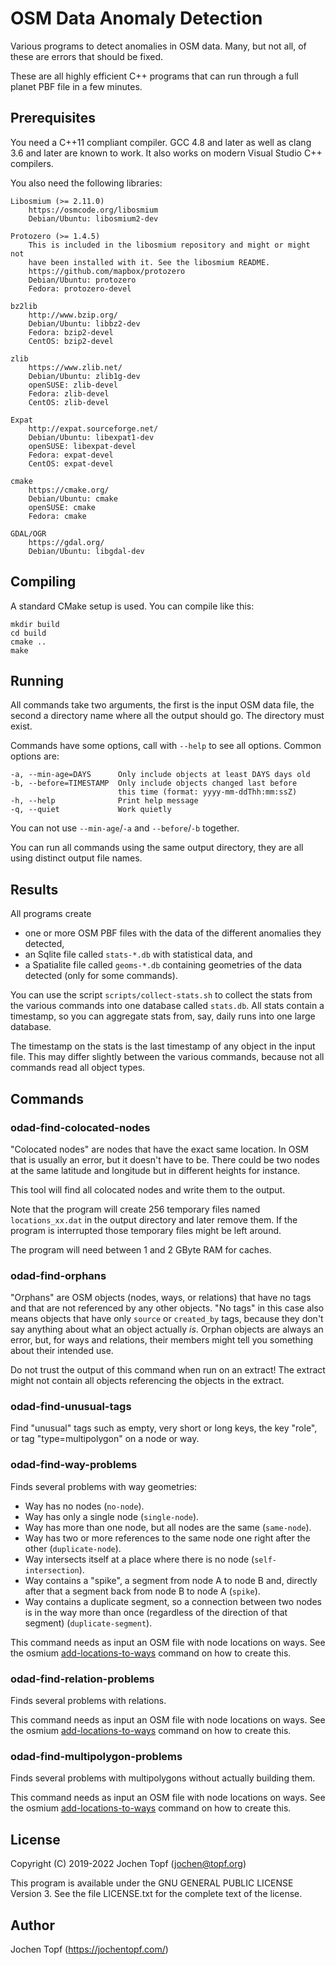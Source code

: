 
# OSM Data Anomaly Detection

Various programs to detect anomalies in OSM data. Many, but not all, of these
are errors that should be fixed.

These are all highly efficient C++ programs that can run through a full planet
PBF file in a few minutes.

## Prerequisites

You need a C++11 compliant compiler. GCC 4.8 and later as well as clang 3.6 and
later are known to work. It also works on modern Visual Studio C++ compilers.

You also need the following libraries:

    Libosmium (>= 2.11.0)
        https://osmcode.org/libosmium
        Debian/Ubuntu: libosmium2-dev

    Protozero (>= 1.4.5)
        This is included in the libosmium repository and might or might not
        have been installed with it. See the libosmium README.
        https://github.com/mapbox/protozero
        Debian/Ubuntu: protozero
        Fedora: protozero-devel

    bz2lib
        http://www.bzip.org/
        Debian/Ubuntu: libbz2-dev
        Fedora: bzip2-devel
        CentOS: bzip2-devel

    zlib
        https://www.zlib.net/
        Debian/Ubuntu: zlib1g-dev
        openSUSE: zlib-devel
        Fedora: zlib-devel
        CentOS: zlib-devel

    Expat
        http://expat.sourceforge.net/
        Debian/Ubuntu: libexpat1-dev
        openSUSE: libexpat-devel
        Fedora: expat-devel
        CentOS: expat-devel

    cmake
        https://cmake.org/
        Debian/Ubuntu: cmake
        openSUSE: cmake
        Fedora: cmake

    GDAL/OGR
        https://gdal.org/
        Debian/Ubuntu: libgdal-dev

## Compiling

A standard CMake setup is used. You can compile like this:

    mkdir build
    cd build
    cmake ..
    make

## Running

All commands take two arguments, the first is the input OSM data file, the
second a directory name where all the output should go. The directory must
exist.

Commands have some options, call with `--help` to see all options. Common
options are:

    -a, --min-age=DAYS      Only include objects at least DAYS days old
    -b, --before=TIMESTAMP  Only include objects changed last before
                            this time (format: yyyy-mm-ddThh:mm:ssZ)
    -h, --help              Print help message
    -q, --quiet             Work quietly

You can not use `--min-age`/`-a` and `--before`/`-b` together.

You can run all commands using the same output directory, they are all using
distinct output file names.

## Results

All programs create

* one or more OSM PBF files with the data of the different anomalies they
  detected,
* an Sqlite file called `stats-*.db` with statistical data, and
* a Spatialite file called `geoms-*.db` containing geometries of the
  data detected (only for some commands).

You can use the script `scripts/collect-stats.sh` to collect the stats from
the various commands into one database called `stats.db`. All stats contain
a timestamp, so you can aggregate stats from, say, daily runs into one large
database.

The timestamp on the stats is the last timestamp of any object in the input
file. This may differ slightly between the various commands, because not all
commands read all object types.

## Commands

### odad-find-colocated-nodes

"Colocated nodes" are nodes that have the exact same location. In OSM that
is usually an error, but it doesn't have to be. There could be two nodes at
the same latitude and longitude but in different heights for instance.

This tool will find all colocated nodes and write them to the output.

Note that the program will create 256 temporary files named `locations_xx.dat`
in the output directory and later remove them. If the program is interrupted
those temporary files might be left around.

The program will need between 1 and 2 GByte RAM for caches.

### odad-find-orphans

"Orphans" are OSM objects (nodes, ways, or relations) that have no tags and
that are not referenced by any other objects. "No tags" in this case also means
objects that have only `source` or `created_by` tags, because they don't say
anything about what an object actually *is*. Orphan objects are always an
error, but, for ways and relations, their members might tell you something
about their intended use.

Do not trust the output of this command when run on an extract! The extract
might not contain all objects referencing the objects in the extract.

### odad-find-unusual-tags

Find "unusual" tags such as empty, very short or long keys, the key "role",
or tag "type=multipolygon" on a node or way.

### odad-find-way-problems

Finds several problems with way geometries:

* Way has no nodes (`no-node`).
* Way has only a single node (`single-node`).
* Way has more than one node, but all nodes are the same (`same-node`).
* Way has two or more references to the same node one right after the other
  (`duplicate-node`).
* Way intersects itself at a place where there is no node (`self-intersection`).
* Way contains a "spike", a segment from node A to node B and, directly after
  that a segment back from node B to node A (`spike`).
* Way contains a duplicate segment, so a connection between two nodes is
  in the way more than once (regardless of the direction of that segment)
  (`duplicate-segment`).

This command needs as input an OSM file with node locations on ways. See the
osmium
[add-locations-to-ways](https://docs.osmcode.org/osmium/latest/osmium-add-locations-to-ways.html)
command on how to create this.

### odad-find-relation-problems

Finds several problems with relations.

This command needs as input an OSM file with node locations on ways. See the
osmium
[add-locations-to-ways](https://docs.osmcode.org/osmium/latest/osmium-add-locations-to-ways.html)
command on how to create this.

### odad-find-multipolygon-problems

Finds several problems with multipolygons without actually building them.

This command needs as input an OSM file with node locations on ways. See the
osmium
[add-locations-to-ways](https://docs.osmcode.org/osmium/latest/osmium-add-locations-to-ways.html)
command on how to create this.

## License

Copyright (C) 2019-2022  Jochen Topf (jochen@topf.org)

This program is available under the GNU GENERAL PUBLIC LICENSE Version 3.
See the file LICENSE.txt for the complete text of the license.

## Author

Jochen Topf (https://jochentopf.com/)

